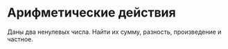 # Арифметические действия

Даны два ненулевых числа. Найти их сумму, разность, произведение и частное. 

